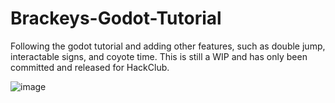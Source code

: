# Brackeys-Godot-Tutorial
Following the godot tutorial and adding other features, such as double jump, interactable signs, and coyote time. This is still a WIP and has only been committed and released for HackClub.

![image](https://github.com/user-attachments/assets/a4f28c48-806a-4590-bda4-6f4047fdba34)

